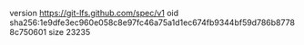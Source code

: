 version https://git-lfs.github.com/spec/v1
oid sha256:1e9dfe3ec960e058c8e97fc46a75a1d1ec674fb9344bf59d786b87788c750601
size 23235
